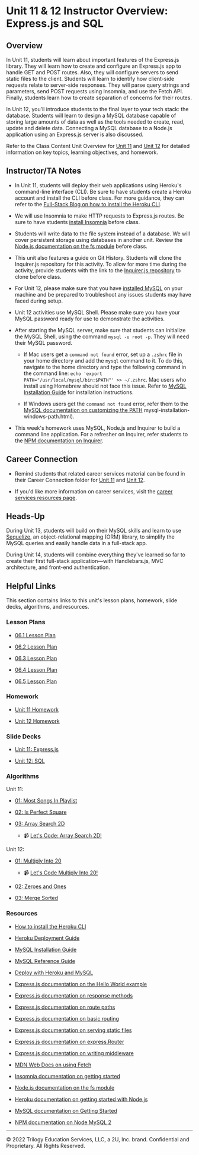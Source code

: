 # Unit 11 & 12 Instructor Overview: Express.js and SQL

## Overview

In Unit 11, students will learn about important features of the Express.js library. They will learn how to create and configure an Express.js app to handle GET and POST routes. Also, they will configure servers to send static files to the client. Students will learn to identify how client-side requests relate to server-side responses. They will parse query strings and parameters, send POST requests using Insomnia, and use the Fetch API. Finally, students learn how to create separation of concerns for their routes.

In Unit 12, you’ll introduce students to the final layer to your tech stack: the database. Students will learn to design a MySQL database capable of storing large amounts of data as well as the tools needed to create, read, update and delete data. Connecting a MySQL database to a Node.js application using an Express.js server is also discussed.

Refer to the Class Content Unit Overview for [Unit 11](../../../01-Class-Content/11-Express/README.md) and [Unit 12](../../../01-Class-Content/12-SQL/README.md) for detailed information on key topics, learning objectives, and homework.

## Instructor/TA Notes

* In Unit 11, students will deploy their web applications using Heroku's command-line interface (CLI). Be sure to have students create a Heroku account and install the CLI before class. For more guidance, they can refer to the [Full-Stack Blog on how to install the Heroku CLI](https://coding-boot-camp.github.io/full-stack/heroku/how-to-install-the-heroku-cli).

* We will use Insomnia to make HTTP requests to Express.js routes. Be sure to have students [install Insomnia](https://insomnia.rest/download) before class.

* Students will write data to the file system instead of a database. We will cover persistent storage using databases in another unit. Review the [Node.js documentation on the fs module](https://nodejs.org/api/fs.html) before class.

* This unit also features a guide on Git History. Students will clone the Inquirer.js repository for this activity. To allow for more time during the activity, provide students with the link to the [Inquirer.js repository](https://github.com/SBoudrias/Inquirer.js/) to clone before class.

* For Unit 12, please make sure that you have [installed MySQL](https://dev.mysql.com/doc/refman/8.0/en/installing.html) on your machine and be prepared to troubleshoot any issues students may have faced during setup.

* Unit 12 activities use MySQL Shell. Please make sure you have your MySQL password ready for use to demonstrate the activities.

* After starting the MySQL server, make sure that students can initialize the MySQL Shell, using the command `mysql -u root -p`. They will need their MySQL password.

   * If Mac users get a `command not found` error, set up a `.zshrc` file in your home directory and add the `mysql` command to it. To do this, navigate to the home directory and type the following command in the command line: `echo 'export PATH="/usr/local/mysql/bin:$PATH"' >> ~/.zshrc`. Mac users who install using Homebrew should not face this issue. Refer to [MySQL Installation Guide](https://coding-boot-camp.github.io/full-stack/mysql/mysql-installation-guide) for installation instructions.

  * If Windows users get the `command not found` error, refer them to the [MySQL documentation on customizing the PATH](https://dev.mysql.com/doc/refman/8.0/en/mysql-installation-windows-path.html)
  mysql-installation-windows-path.html).

* This week's homework uses MySQL, Node.js and Inquirer to build a command line application. For a refresher on Inquirer, refer students to the [NPM documentation on Inquirer](https://www.npmjs.com/package/inquirer).

## Career Connection

* Remind students that related career services material can be found in their Career Connection folder for [Unit 11](../../../01-Class-Content/11-Express/04-Career-Connection/README.md) and [Unit 12](../../../01-Class-Content/12-SQL/04-Career-Connection/README.md).

* If you'd like more information on career services, visit the [career services resources page](https://careernetwork.2u.com/?utm_medium=Academics&utm_source=boot_camp/).

## Heads-Up

During Unit 13, students will build on their MySQL skills and learn to use [Sequelize](https://sequelize.org/), an object-relational mapping (ORM) library, to simplify the MySQL queries and easily handle data in a full-stack app.

During Unit 14, students will combine everything they've learned so far to create their first full-stack application&mdash;with Handlebars.js, MVC architecture, and front-end authentication.

## Helpful Links

This section contains links to this unit's lesson plans, homework, slide decks, algorithms, and resources.

### Lesson Plans

  * [06.1 Lesson Plan](./01-Day/01-Day-LessonPlan.md)

  * [06.2 Lesson Plan](./02-Day/02-Day-LessonPlan.md)

  * [06.3 Lesson Plan](./03-Day/03-Day-LessonPlan.md)

  * [06.4 Lesson Plan](./04-Day/04-Day-LessonPlan.md)

  * [06.5 Lesson Plan](./05-Day/05-Day-LessonPlan.md)

### Homework

  * [Unit 11 Homework](../../../01-Class-Content/11-Express/02-Homework)

  * [Unit 12 Homework](../../../01-Class-Content/12-SQL/02-Homework)

### Slide Decks

  * [Unit 11: Express.js](https://docs.google.com/presentation/d/1wF7D5SWD4RDBwGJhkL08GLuFhlo1FPHwyCZoN3q3M_Y/edit?usp=sharing)

  * [Unit 12: SQL](https://docs.google.com/presentation/d/1In4Iv-dAv3A3BiU88duttuXpEPcvbr4Qf4RniD8EZsE/edit?usp=sharing)

### Algorithms

Unit 11:

* [01: Most Songs In Playlist](../../../01-Class-Content/11-Express/03-Algorithms/01-most-songs-in-playlist)

* [02: Is Perfect Square](../../../01-Class-Content/11-Express/03-Algorithms/02-is-perfect-square)

* [03: Array Search 2D](../../../01-Class-Content/11-Express/03-Algorithms/03-array-search-2d)

  * 📹 [Let's Code: Array Search 2D!](https://2u-20.wistia.com/medias/qbtymlf1fx)

Unit 12:

* [01: Multiply Into 20](../../../01-Class-Content/12-SQL/03-Algorithms/01-multiply-into-20)

  * 📹 [Let's Code Multiply Into 20!](https://2u-20.wistia.com/medias/joflnt5aqv)

* [02: Zeroes and Ones](../../../01-Class-Content/12-SQL/03-Algorithms/02-zeroes-and-ones)

* [03: Merge Sorted](../../../01-Class-Content/12-SQL/03-Algorithms/03-merge-sorted)

### Resources

* [How to install the Heroku CLI](https://coding-boot-camp.github.io/full-stack/heroku/how-to-install-the-heroku-cli)

* [Heroku Deployment Guide](https://coding-boot-camp.github.io/full-stack/heroku/heroku-deployment-guide)

* [MySQL Installation Guide](https://coding-boot-camp.github.io/full-stack/mysql/mysql-installation-guide)

* [MySQL Reference Guide](https://coding-boot-camp.github.io/full-stack/mysql/mysql-reference-guide)

* [Deploy with Heroku and MySQL](https://coding-boot-camp.github.io/full-stack/heroku/deploy-with-heroku-and-mysql)

* [Express.js documentation on the Hello World example](https://expressjs.com/en/starter/hello-world.html)

* [Express.js documentation on response methods](https://expressjs.com/en/guide/routing.html#response-methods)

* [Express.js documentation on route paths](http://expressjs.com/en/guide/routing.html#route-paths)

* [Express.js documentation on basic routing](https://expressjs.com/en/starter/basic-routing.html)

* [Express.js documentation on serving static files](http://expressjs.com/en/starter/static-files.html)

* [Express.js documentation on express.Router](http://expressjs.com/en/guide/routing.html#express-router)

* [Express.js documentation on writing middleware](https://expressjs.com/en/guide/writing-middleware.html)

* [MDN Web Docs on using Fetch](https://developer.mozilla.org/en-US/docs/Web/API/Fetch_API/Using_Fetch)

* [Insomnia documentation on getting started](https://support.insomnia.rest/article/11-getting-started)

* [Node.js documentation on the fs module](https://nodejs.org/api/fs.html)

* [Heroku documentation on getting started with Node.js](https://devcenter.heroku.com/articles/getting-started-with-nodejs?singlepage=true)

* [MySQL documentation on Getting Started](https://dev.mysql.com/doc/mysql-getting-started/en/)

* [NPM documentation on Node MySQL 2](https://www.npmjs.com/package/mysql2)

---
© 2022 Trilogy Education Services, LLC, a 2U, Inc. brand. Confidential and Proprietary. All Rights Reserved.
